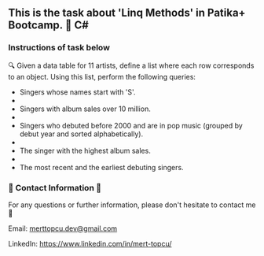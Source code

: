 ## This is the task about 'Linq Methods' in Patika+ Bootcamp. :notebook: C#

### Instructions of task below 

:mag: Given a data table for 11 artists, define a list where each row corresponds to an object. Using this list, perform the following queries:

- Singers whose names start with 'S'.
- 
- Singers with album sales over 10 million.
- 
- Singers who debuted before 2000 and are in pop music (grouped by debut year and sorted alphabetically).
- 
- The singer with the highest album sales.
- 
- The most recent and the earliest debuting singers.

### :incoming_envelope: Contact Information :incoming_envelope:

For any questions or further information, please don't hesitate to contact me :pray:

Email: merttopcu.dev@gmail.com

LinkedIn: https://www.linkedin.com/in/mert-topcu/

